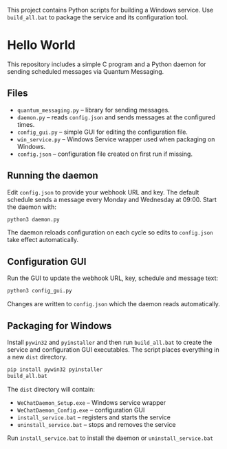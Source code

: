 
This project contains Python scripts for building a Windows service.
Use `build_all.bat` to package the service and its configuration tool.

# Hello World

This repository includes a simple C program and a Python daemon for sending
scheduled messages via Quantum Messaging.

## Files

- `quantum_messaging.py` – library for sending messages.
- `daemon.py` – reads `config.json` and sends messages at the configured times.
- `config_gui.py` – simple GUI for editing the configuration file.
- `win_service.py` – Windows Service wrapper used when packaging on Windows.
- `config.json` – configuration file created on first run if missing.

## Running the daemon

Edit `config.json` to provide your webhook URL and key. The default schedule
sends a message every Monday and Wednesday at 09:00. Start the daemon with:

```bash
python3 daemon.py
```

The daemon reloads configuration on each cycle so edits to `config.json`
take effect automatically.

## Configuration GUI

Run the GUI to update the webhook URL, key, schedule and message text:

```bash
python3 config_gui.py
```

Changes are written to `config.json` which the daemon reads automatically.

## Packaging for Windows

Install `pywin32` and `pyinstaller` and then run `build_all.bat` to create
the service and configuration GUI executables. The script places everything
in a new `dist` directory.

```bash
pip install pywin32 pyinstaller
build_all.bat
```

The `dist` directory will contain:

- `WeChatDaemon_Setup.exe` – Windows service wrapper
- `WeChatDaemon_Config.exe` – configuration GUI
- `install_service.bat` – registers and starts the service
- `uninstall_service.bat` – stops and removes the service

Run `install_service.bat` to install the daemon or `uninstall_service.bat`

